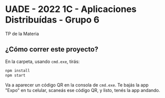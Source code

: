 # UADE - 2022 1C - Aplicaciones Distribuídas - Grupo 6

TP de la Materia

## ¿Cómo correr este proyecto?

En la carpeta, usando `cmd.exe`, tirás:

```sh
npm install
npm start
```

Va a aparecer un código QR en la consola de `cmd.exe`. Te bajás la app "Expo" en tu celular, scaneás ese código QR, y listo, tenés la app andando.
